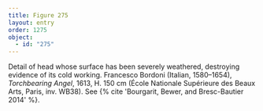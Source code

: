 ```yaml
---
title: Figure 275
layout: entry
order: 1275
object:
  - id: "275"
---
```


Detail of head whose surface has been severely weathered, destroying evidence of its cold working. Francesco Bordoni (Italian, 1580–1654), *Torchbearing Angel*, 1613, H. 150 cm (École Nationale Supérieure des Beaux Arts, Paris, inv. WB38). See {% cite 'Bourgarit, Bewer, and Bresc-Bautier 2014' %}.
